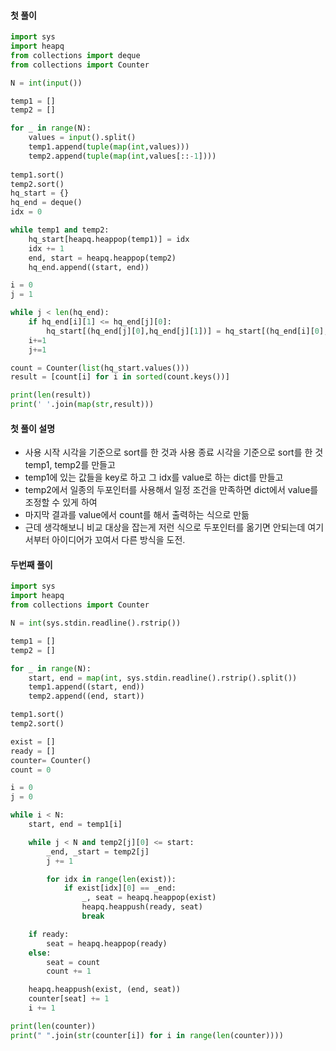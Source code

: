 #### 첫 풀이
```python
import sys
import heapq
from collections import deque
from collections import Counter

N = int(input())

temp1 = []
temp2 = []

for _ in range(N):
    values = input().split()
    temp1.append(tuple(map(int,values)))
    temp2.append(tuple(map(int,values[::-1])))
    
temp1.sort()
temp2.sort()
hq_start = {}
hq_end = deque()
idx = 0

while temp1 and temp2:
    hq_start[heapq.heappop(temp1)] = idx
    idx += 1
    end, start = heapq.heappop(temp2)
    hq_end.append((start, end))

i = 0
j = 1

while j < len(hq_end):
    if hq_end[i][1] <= hq_end[j][0]:
        hq_start[(hq_end[j][0],hq_end[j][1])] = hq_start[(hq_end[i][0],hq_end[i][1])]
    i+=1
    j+=1

count = Counter(list(hq_start.values()))
result = [count[i] for i in sorted(count.keys())]

print(len(result))
print(' '.join(map(str,result)))
```

#### 첫 풀이 설명
- 사용 시작 시각을 기준으로 sort를 한 것과 사용 종료 시각을 기준으로 sort를 한 것 temp1, temp2를 만들고
- temp1에 있는 값들을 key로 하고 그 idx를 value로 하는 dict를 만들고
- temp2에서 일종의 두포인터를 사용해서 일정 조건을 만족하면 dict에서 value를 조정할 수 있게 하여
- 마지막 결과를 value에서 count를 해서 출력하는 식으로 만듦
- 근데 생각해보니 비교 대상을 잡는게 저런 식으로 두포인터를 옮기면 안되는데 여기서부터 아이디어가 꼬여서 다른 방식을 도전.

#### 두번째 풀이
```python
import sys
import heapq
from collections import Counter

N = int(sys.stdin.readline().rstrip())

temp1 = []
temp2 = []

for _ in range(N):
    start, end = map(int, sys.stdin.readline().rstrip().split())
    temp1.append((start, end))
    temp2.append((end, start))

temp1.sort()
temp2.sort()

exist = []
ready = []
counter= Counter()
count = 0

i = 0
j = 0

while i < N:
    start, end = temp1[i]

    while j < N and temp2[j][0] <= start:
        _end, _start = temp2[j]
        j += 1

        for idx in range(len(exist)):
            if exist[idx][0] == _end:
                _, seat = heapq.heappop(exist)
                heapq.heappush(ready, seat)
                break

    if ready:
        seat = heapq.heappop(ready)
    else:
        seat = count
        count += 1

    heapq.heappush(exist, (end, seat))
    counter[seat] += 1
    i += 1

print(len(counter))
print(" ".join(str(counter[i]) for i in range(len(counter))))
```
